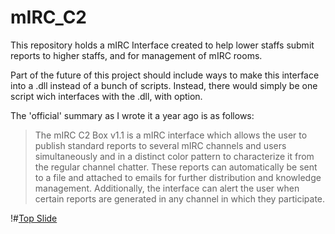 # mIRC_C2
This repository holds a mIRC Interface created to help lower staffs submit reports to higher staffs, and for management of mIRC rooms.

Part of the future of this project should include ways to make this interface into a .dll instead of a bunch of scripts.
Instead, there would simply be one script wich interfaces with the .dll, with option.

The 'official' summary as I wrote it a year ago is as follows:
>The mIRC C2 Box v1.1 is a mIRC interface which allows the user to publish standard reports to several mIRC channels and users simultaneously and in a distinct color pattern to characterize it from the regular channel chatter. These reports can automatically be sent to a file and attached to emails for further distribution and knowledge management. 
>Additionally, the interface can alert the user when certain reports are generated in any channel in which they participate.

!#[Top Slide](media/top_slide.png)